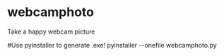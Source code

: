 # webcamphoto
Take a happy webcam picture

#Use pyinstaller to generate .exe!
pyinstaller --onefile webcamphoto.py
